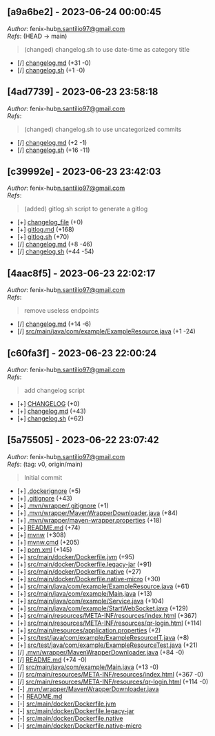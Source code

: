 ## [a9a6be2] - 2023-06-24 00:00:45 
*Author*: fenix-hub<n.santilio97@gmail.com>  
*Refs*:  (HEAD -> main)  
> (changed) changelog.sh to use date-time as category title  

- [/] [changelog.md](changelog.md) (+31 -0)
- [/] [changelog.sh](changelog.sh) (+1 -0)

## [4ad7739] - 2023-06-23 23:58:18 
*Author*: fenix-hub<n.santilio97@gmail.com>  
*Refs*:   
> (changed) changelog.sh to use uncategorized commits  

- [/] [changelog.md](changelog.md) (+2 -1)
- [/] [changelog.sh](changelog.sh) (+16 -11)

## [c39992e] - 2023-06-23 23:42:03 
*Author*: fenix-hub<n.santilio97@gmail.com>  
*Refs*:   
> (added) gitlog.sh script to generate a gitlog  

- [+] [changelog_file](changelog_file) (+0)
- [+] [gitlog.md](gitlog.md) (+168)
- [+] [gitlog.sh](gitlog.sh) (+70)
- [/] [changelog.md](changelog.md) (+8 -46)
- [/] [changelog.sh](changelog.sh) (+44 -54)

## [4aac8f5] - 2023-06-23 22:02:17 
*Author*: fenix-hub<n.santilio97@gmail.com>  
*Refs*:   
> remove useless endpoints  

- [/] [changelog.md](changelog.md) (+14 -6)
- [/] [src/main/java/com/example/ExampleResource.java](src/main/java/com/example/ExampleResource.java) (+1 -24)

## [c60fa3f] - 2023-06-23 22:00:24 
*Author*: fenix-hub<n.santilio97@gmail.com>  
*Refs*:   
> add changelog script  

- [+] [CHANGELOG](CHANGELOG) (+0)
- [+] [changelog.md](changelog.md) (+43)
- [+] [changelog.sh](changelog.sh) (+62)

## [5a75505] - 2023-06-22 23:07:42 
*Author*: fenix-hub<n.santilio97@gmail.com>  
*Refs*:  (tag: v0, origin/main)  
> Initial commit  

- [+] [.dockerignore](.dockerignore) (+5)
- [+] [.gitignore](.gitignore) (+43)
- [+] [.mvn/wrapper/.gitignore](.mvn/wrapper/.gitignore) (+1)
- [+] [.mvn/wrapper/MavenWrapperDownloader.java](.mvn/wrapper/MavenWrapperDownloader.java) (+84)
- [+] [.mvn/wrapper/maven-wrapper.properties](.mvn/wrapper/maven-wrapper.properties) (+18)
- [+] [README.md](README.md) (+74)
- [+] [mvnw](mvnw) (+308)
- [+] [mvnw.cmd](mvnw.cmd) (+205)
- [+] [pom.xml](pom.xml) (+145)
- [+] [src/main/docker/Dockerfile.jvm](src/main/docker/Dockerfile.jvm) (+95)
- [+] [src/main/docker/Dockerfile.legacy-jar](src/main/docker/Dockerfile.legacy-jar) (+91)
- [+] [src/main/docker/Dockerfile.native](src/main/docker/Dockerfile.native) (+27)
- [+] [src/main/docker/Dockerfile.native-micro](src/main/docker/Dockerfile.native-micro) (+30)
- [+] [src/main/java/com/example/ExampleResource.java](src/main/java/com/example/ExampleResource.java) (+61)
- [+] [src/main/java/com/example/Main.java](src/main/java/com/example/Main.java) (+13)
- [+] [src/main/java/com/example/Service.java](src/main/java/com/example/Service.java) (+104)
- [+] [src/main/java/com/example/StartWebSocket.java](src/main/java/com/example/StartWebSocket.java) (+129)
- [+] [src/main/resources/META-INF/resources/index.html](src/main/resources/META-INF/resources/index.html) (+367)
- [+] [src/main/resources/META-INF/resources/qr-login.html](src/main/resources/META-INF/resources/qr-login.html) (+114)
- [+] [src/main/resources/application.properties](src/main/resources/application.properties) (+2)
- [+] [src/test/java/com/example/ExampleResourceIT.java](src/test/java/com/example/ExampleResourceIT.java) (+8)
- [+] [src/test/java/com/example/ExampleResourceTest.java](src/test/java/com/example/ExampleResourceTest.java) (+21)
- [/] [.mvn/wrapper/MavenWrapperDownloader.java](.mvn/wrapper/MavenWrapperDownloader.java) (+84 -0)
- [/] [README.md](README.md) (+74 -0)
- [/] [src/main/java/com/example/Main.java](src/main/java/com/example/Main.java) (+13 -0)
- [/] [src/main/resources/META-INF/resources/index.html](src/main/resources/META-INF/resources/index.html) (+367 -0)
- [/] [src/main/resources/META-INF/resources/qr-login.html](src/main/resources/META-INF/resources/qr-login.html) (+114 -0)
- [-] [.mvn/wrapper/MavenWrapperDownloader.java](.mvn/wrapper/MavenWrapperDownloader.java)
- [-] [README.md](README.md)
- [-] [src/main/docker/Dockerfile.jvm](src/main/docker/Dockerfile.jvm)
- [-] [src/main/docker/Dockerfile.legacy-jar](src/main/docker/Dockerfile.legacy-jar)
- [-] [src/main/docker/Dockerfile.native](src/main/docker/Dockerfile.native)
- [-] [src/main/docker/Dockerfile.native-micro](src/main/docker/Dockerfile.native-micro)

